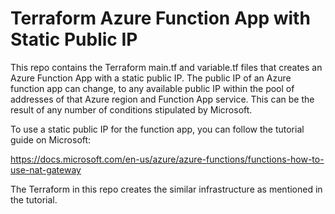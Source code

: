 # Terraform Azure Function App with Static Public IP
This repo contains the Terraform main.tf and variable.tf files that creates an Azure Function App with a static public IP. The public IP of an Azure function app can change, to any available public IP within the pool of addresses of that Azure region and Function App service. This can be the result of any number of conditions stipulated by Microsoft. 

To use a static public IP for the function app, you can follow the tutorial guide on Microsoft:

https://docs.microsoft.com/en-us/azure/azure-functions/functions-how-to-use-nat-gateway

The Terraform in this repo creates the similar infrastructure as mentioned in the tutorial.
